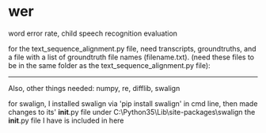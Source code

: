 # wer
word error rate, child speech recognition evaluation

for the text_sequence_alignment.py file, need transcripts, groundtruths, and a file with a list of groundtruth file names (filename.txt).
(need these files to be in the same folder as the text_sequence_alignment.py file):

**********************************************
Also, other things needed: numpy, re, difflib, swalign

for swalign, I installed swalign via 'pip install swalign' in cmd line, then made changes to its' __init__.py file under C:\Python35\Lib\site-packages\swalign
the __init__.py file I have is included in here
